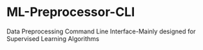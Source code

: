 # ML-Preprocessor-CLI
Data Preprocessing Command Line Interface-Mainly designed for Supervised Learning Algorithms
